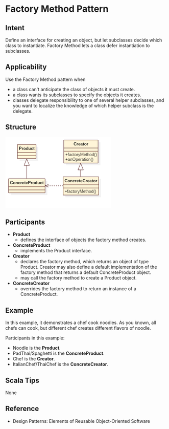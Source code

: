# Factory Method Pattern

## Intent
Define an interface for creating an object, but let subclasses decide which class
to instantiate. Factory Method lets a class defer instantiation to subclasses.

## Applicability
Use the Factory Method pattern when
* a class can't anticipate the class of objects it must create.
* a class wants its subclasses to specify the objects it creates.
* classes delegate responsibility to one of several helper subclasses, and you want to localize the knowledge of which helper subclass is the delegate.

## Structure
![factory-method](./etc/factory-method.png)

## Participants
* **Product**
    - defines the interface of objects the factory method creates.
* **ConcreteProduct**
    - implements the Product interface.
* **Creator**
    - declares the factory method, which returns an object of type Product. Creator may also define a default implementation of the factory method that returns a default ConcreteProduct object.
    - may call the factory method to create a Product object.
* **ConcreteCreator**
    - overrides the factory method to return an instance of a ConcreteProduct.

## Example
In this example, it demonstrates a chef cook noodles. As you known, all chefs
can cook, but different chef creates different flavors of noodle.

Participants in this example:
* Noodle is the **Product**.
* PadThai/Spaghetti is the **ConcreteProduct**.
* Chef is the **Creator**.
* ItalianChef/ThaiChef is the **ConcreteCreator**.


## Scala Tips
None


## Reference
* Design Patterns: Elements of Reusable Object-Oriented Software